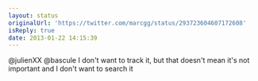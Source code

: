 ```yaml
---
layout: status
originalUrl: 'https://twitter.com/marcgg/status/293723604607172608'
isReply: true
date: 2013-01-22 14:15:39
---
```


@julienXX @bascule I don't want to track it, but that doesn't mean it's not important and I don't want to search it
